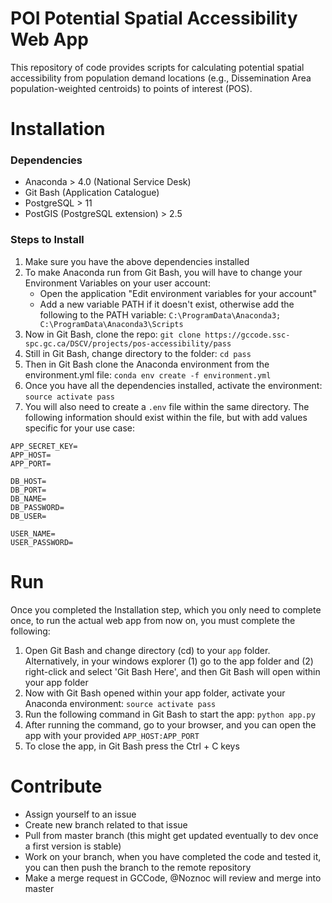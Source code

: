 # POI Potential Spatial Accessibility Web App

This repository of code provides scripts for calculating potential spatial accessibility from population demand locations (e.g., Dissemination Area population-weighted centroids) to points of interest (POS).

# Installation

### Dependencies

- Anaconda > 4.0 (National Service Desk)
- Git Bash (Application Catalogue)
- PostgreSQL > 11
- PostGIS (PostgreSQL extension) > 2.5

### Steps to Install

1. Make sure you have the above dependencies installed
2. To make Anaconda run from Git Bash, you will have to change your Environment Variables on your user account:
	- Open the application "Edit environment variables for your account"
	- Add a new variable PATH if it doesn't exist, otherwise add the following to the PATH variable: `C:\ProgramData\Anaconda3; C:\ProgramData\Anaconda3\Scripts`
3. Now in Git Bash, clone the repo: `git clone https://gccode.ssc-spc.gc.ca/DSCV/projects/pos-accessibility/pass`
4. Still in Git Bash, change directory to the folder: `cd pass`
5. Then in Git Bash clone the Anaconda environment from the environment.yml file: `conda env create -f environment.yml`
6. Once you have all the dependencies installed, activate the environment: `source activate pass`
7. You will also need to create a `.env` file within the same directory. The following information should exist within the file, but with add values specific for your use case:

```
APP_SECRET_KEY=
APP_HOST=
APP_PORT=

DB_HOST=
DB_PORT=
DB_NAME=
DB_PASSWORD=
DB_USER=

USER_NAME=
USER_PASSWORD=
```

# Run

Once you completed the Installation step, which you only need to complete once, to run the actual web app from now on, you must complete the following:

1. Open Git Bash and change directory (cd) to your `app` folder. Alternatively, in your windows explorer (1) go to the app folder and (2) right-click and select 'Git Bash Here', and then Git Bash will open within your app folder
2. Now with Git Bash opened within your app folder, activate your Anaconda environment: `source activate pass`
3. Run the following command in Git Bash to start the app: `python app.py`
4. After running the command, go to your browser, and you can open the app with your provided `APP_HOST:APP_PORT`
5. To close the app, in Git Bash press the Ctrl + C keys

# Contribute

- Assign yourself to an issue
- Create new branch related to that issue
- Pull from master branch (this might get updated eventually to dev once a first version is stable)
- Work on your branch, when you have completed the code and tested it, you can then push the branch to the remote repository
- Make a merge request in GCCode, @Noznoc will review and merge into master
